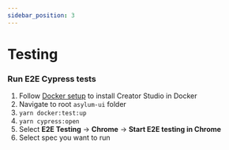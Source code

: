 ```yaml
---
sidebar_position: 3
---
```


# Testing

### Run E2E Cypress tests

1. Follow [Docker setup](./installation-docker.md) to install Creator Studio in Docker
2. Navigate to root `asylum-ui` folder
3. `yarn docker:test:up`
4. `yarn cypress:open`
5. Select **E2E Testing** -> **Chrome** -> **Start E2E testing in Chrome**
6. Select spec you want to run